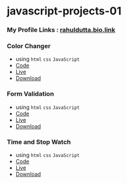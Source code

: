 # javascript-projects-01

### My Profile Links : [rahuldutta.bio.link](https://rahuldutta.bio.link)

### Color Changer
  - using `html` `css` `JavaScript`
  - [Code](https://github.com/irahuldutta02/javascript-projects-01/tree/main/color-changer-dom-project)
  - [Live](https://irahuldutta02.github.io/javascript-projects-01/color-changer-dom-project)
  - [Download](https://minhaskamal.github.io/DownGit/#/home?url=https://github.com/irahuldutta02/javascript-projects-01/tree/main/color-changer-dom-project)

### Form Validation
  - using `html` `css` `JavaScript`
  - [Code](https://github.com/irahuldutta02/javascript-projects-01/tree/main/form-validation)
  - [Live](https://irahuldutta02.github.io/javascript-projects-01/form-validation)
  - [Download](https://minhaskamal.github.io/DownGit/#/home?url=https://github.com/irahuldutta02/javascript-projects-01/tree/main/form-validation)

### Time and Stop Watch
  - using `html` `css` `JavaScript`
  - [Code](https://github.com/irahuldutta02/javascript-projects-01/tree/main/timer-and-stopwatch)
  - [Live](https://irahuldutta02.github.io/javascript-projects-01/timer-and-stopwatch)
  - [Download](https://minhaskamal.github.io/DownGit/#/home?url=https://github.com/irahuldutta02/javascript-projects-01/tree/main/timer-and-stopwatch)
